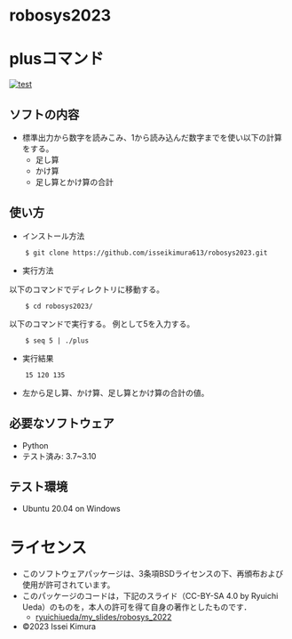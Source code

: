 # robosys2023
# plusコマンド
[![test](https://github.com/isseikimura613/robosys2023/actions/workflows/test.yml/badge.svg)](https://github.com/isseikimura613/robosys2023/actions/workflows/test.yml)

## ソフトの内容
* 標準出力から数字を読みこみ、1から読み込んだ数字までを使い以下の計算をする。
   * 足し算
   * かけ算
   * 足し算とかけ算の合計

## 使い方
* インストール方法
```
    $ git clone https://github.com/isseikimura613/robosys2023.git
```

* 実行方法

以下のコマンドでディレクトリに移動する。
```
    $ cd robosys2023/
```

以下のコマンドで実行する。
例として5を入力する。
```
    $ seq 5 | ./plus
```

* 実行結果
```
    15 120 135
```
   * 左から足し算、かけ算、足し算とかけ算の合計の値。

## 必要なソフトウェア
   * Python
   * テスト済み: 3.7~3.10

## テスト環境
* Ubuntu 20.04 on Windows

# ライセンス
* このソフトウェアパッケージは、3条項BSDライセンスの下、再頒布および使用が許可されています。
* このパッケージのコードは，下記のスライド（CC-BY-SA 4.0 by Ryuichi Ueda）のものを，本人の許可を得て自身の著作としたものです．
    * [ryuichiueda/my_slides/robosys_2022](https://github.com/ryuichiueda/my_slides/tree/master/robosys_2022)
* ©2023 Issei Kimura 
